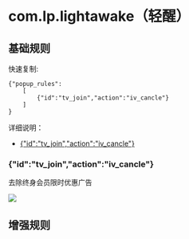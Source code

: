 # com.lp.lightawake（轻醒）

## 基础规则

快速复制:
```
{"popup_rules":
    [
        {"id":"tv_join","action":"iv_cancle"}
    ]
}
```
详细说明：
- [{"id":"tv_join","action":"iv_cancle"}](#idtv_joinactioniv_cancle)

### {"id":"tv_join","action":"iv_cancle"}
去除终身会员限时优惠广告

![](./assets/终身会员限时优惠.jpg)

## 增强规则
